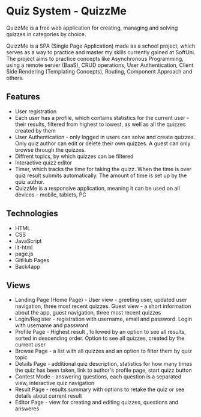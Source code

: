 # Quiz System - QuizzMe
QuizzMe is a free web application for creating, managing and solving quizzes in categories by choice.

QuizzMe is a SPA (Single Page Application) made as a school project, which serves as a way to practice and master my skills currently gained at SoftUni. The project aims to practice concepts like Asynchronous Programming, using a remote server (BaaS), CRUD operations, User Authentication, Client Side Rendering (Templating Concepts), Routing, Component Approach and others.


## Features
* User registration
* Each user has a profile, which contains statistics for the current user - their results, filtered from highest to lowest, as well as all the quizzes created by them
* User Authentication - only logged in users can solve and create quizzes. Only quiz author can edit or delete their own quizzes. A guest can only browse through the quizzes.
* Diffrent topics, by which quizzes can be filtered
* Interactive quizz editor
* Timer, which tracks the time for taking the quizz. When the time is over quiz result submits automatically. The amount of time is set up by the quiz author.
* QuizzMe is a responsive application, meaning it can be used on all devices - mobile, tablets, PC


## Technologies
* HTML
* CSS
* JavaScript
* lit-html
* page.js
* GitHub Pages
* Back4app

## Views
* Landing Page (Home Page) - User view - greeting user, updated user navigation, three most recent quizzes. Guest view - a short information about the app, guest navigation, three most recent quizzes
* Login/Register - registration with username, email and password. Login with username and password
* Profile Page - Highest result , followed by an option to see all results, sorted in descending order. Option to see all quizzes, created by the current user
* Browse Page - a list with all quizzes and an option to filter them by quiz topic
* Details Page - additional quiz description, statistics for how many times the quiz has been taken, link to author's profile page, start quizz button
* Contest Mode - answering questions, each question is a separated view, interactive quiz navigation
* Result Page - results summary with options to retake the quiz or see details about current result
* Editor Page - view for creating and editing quizzes, questions and answeres 